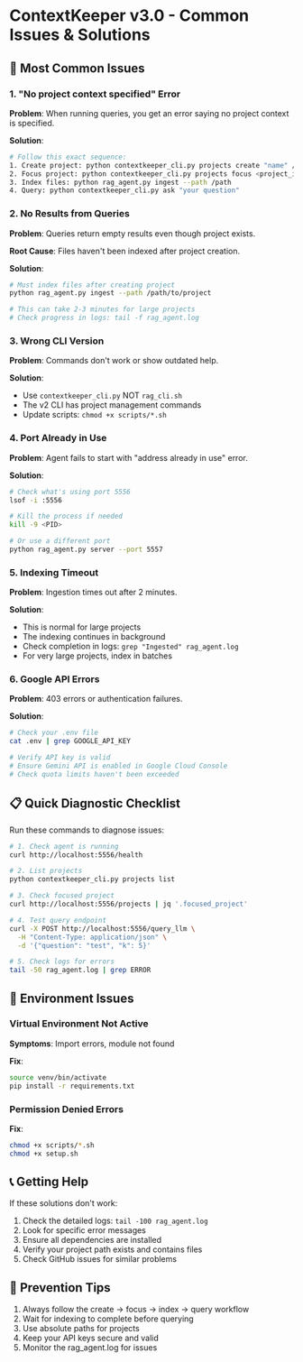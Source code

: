 # ContextKeeper v3.0 - Common Issues & Solutions

## 🚨 Most Common Issues

### 1. "No project context specified" Error

**Problem**: When running queries, you get an error saying no project context is specified.

**Solution**:
```bash
# Follow this exact sequence:
1. Create project: python contextkeeper_cli.py projects create "name" /path
2. Focus project: python contextkeeper_cli.py projects focus <project_id>
3. Index files: python rag_agent.py ingest --path /path
4. Query: python contextkeeper_cli.py ask "your question"
```

### 2. No Results from Queries

**Problem**: Queries return empty results even though project exists.

**Root Cause**: Files haven't been indexed after project creation.

**Solution**:
```bash
# Must index files after creating project
python rag_agent.py ingest --path /path/to/project

# This can take 2-3 minutes for large projects
# Check progress in logs: tail -f rag_agent.log
```

### 3. Wrong CLI Version

**Problem**: Commands don't work or show outdated help.

**Solution**:
- Use `contextkeeper_cli.py` NOT `rag_cli.sh`
- The v2 CLI has project management commands
- Update scripts: `chmod +x scripts/*.sh`

### 4. Port Already in Use

**Problem**: Agent fails to start with "address already in use" error.

**Solution**:
```bash
# Check what's using port 5556
lsof -i :5556

# Kill the process if needed
kill -9 <PID>

# Or use a different port
python rag_agent.py server --port 5557
```

### 5. Indexing Timeout

**Problem**: Ingestion times out after 2 minutes.

**Solution**:
- This is normal for large projects
- The indexing continues in background
- Check completion in logs: `grep "Ingested" rag_agent.log`
- For very large projects, index in batches

### 6. Google API Errors

**Problem**: 403 errors or authentication failures.

**Solution**:
```bash
# Check your .env file
cat .env | grep GOOGLE_API_KEY

# Verify API key is valid
# Ensure Gemini API is enabled in Google Cloud Console
# Check quota limits haven't been exceeded
```

## 📋 Quick Diagnostic Checklist

Run these commands to diagnose issues:

```bash
# 1. Check agent is running
curl http://localhost:5556/health

# 2. List projects
python contextkeeper_cli.py projects list

# 3. Check focused project
curl http://localhost:5556/projects | jq '.focused_project'

# 4. Test query endpoint
curl -X POST http://localhost:5556/query_llm \
  -H "Content-Type: application/json" \
  -d '{"question": "test", "k": 5}'

# 5. Check logs for errors
tail -50 rag_agent.log | grep ERROR
```

## 🔧 Environment Issues

### Virtual Environment Not Active

**Symptoms**: Import errors, module not found

**Fix**:
```bash
source venv/bin/activate
pip install -r requirements.txt
```

### Permission Denied Errors

**Fix**:
```bash
chmod +x scripts/*.sh
chmod +x setup.sh
```

## 📞 Getting Help

If these solutions don't work:

1. Check the detailed logs: `tail -100 rag_agent.log`
2. Look for specific error messages
3. Ensure all dependencies are installed
4. Verify your project path exists and contains files
5. Check GitHub issues for similar problems

## 🎯 Prevention Tips

1. Always follow the create → focus → index → query workflow
2. Wait for indexing to complete before querying
3. Use absolute paths for projects
4. Keep your API keys secure and valid
5. Monitor the rag_agent.log for issues